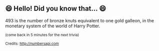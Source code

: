 ## 😄 Hello! Did you know that... 😄
493 is the number of bronze knuts equivalent to one gold galleon, in the monetary system of the world of Harry Potter.

<sup>(come back in 5 minutes for the next trivia)</sup>


<sup>Credits: http://numbersapi.com</sup>
